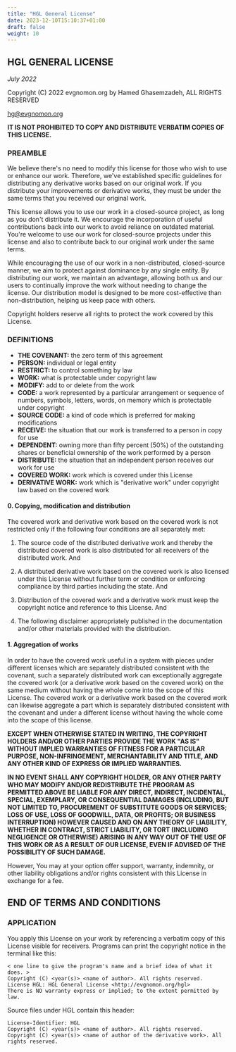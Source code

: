 ```yaml
---
title: "HGL General License"
date: 2023-12-10T15:10:37+01:00
draft: false
weight: 10
---
```


## HGL GENERAL LICENSE

*July 2022*

Copyright (C) 2022 evgnomon.org by Hamed Ghasemzadeh, ALL RIGHTS RESERVED  

hg@evgnomon.org

**IT IS NOT PROHIBITED TO COPY AND DISTRIBUTE VERBATIM COPIES OF THIS LICENSE.**

### PREAMBLE

We believe there's no need to modify this license for those who wish to use or enhance our work. Therefore, we've established specific guidelines for distributing any derivative works based on our original work. If you distribute your improvements or derivative works, they must be under the same terms that you received our original work.

This license allows you to use our work in a closed-source project, as long as you don't distribute it. We encourage the incorporation of useful contributions back into our work to avoid reliance on outdated material. You're welcome to use our work for closed-source projects under this license and also to contribute back to our original work under the same terms.

While encouraging the use of our work in a non-distributed, closed-source manner, we aim to protect against dominance by any single entity. By distributing our work, we maintain an advantage, allowing both us and our users to continually improve the work without needing to change the license. Our distribution model is designed to be more cost-effective than non-distribution, helping us keep pace with others. 

Copyright holders reserve all rights to protect the work covered by this License.
### DEFINITIONS
- **THE COVENANT:** the zero term of this agreement
- **PERSON:** individual or legal entity
- **RESTRICT:** to control something by law
- **WORK:** what is protectable under copyright law
- **MODIFY:** add to or delete from the work
- **CODE:** a work represented by a particular arrangement or sequence of numbers, symbols, letters, words, on memory which is protectable under copyright
- **SOURCE CODE:** a kind of code which is preferred for making modifications
- **RECEIVE:** the situation that our work is transferred to a person in copy for use
- **DEPENDENT:** owning more than fifty percent (50%) of the outstanding shares or beneficial ownership of the work performed by a person
- **DISTRIBUTE:** the situation that an independent person receives our work for use
- **COVERED WORK:** work which is covered under this License
- **DERIVATIVE WORK:** work which is "derivative work" under copyright law based on the covered work

#### 0. Copying, modification and distribution

The covered work and derivative work based on the covered work is not restricted only if the following four conditions are all separately met:

1. The source code of the distributed derivative work and thereby the distributed covered work is also distributed for all receivers of the distributed work. And

2. A distributed derivative work based on the covered work is also licensed under this License without further term or condition or enforcing compliance by third parties including the state. And

3. Distribution of the covered work and a derivative work must keep the copyright notice and reference to this License. And

4. The following disclaimer appropriately published in the documentation and/or other materials provided with the distribution.

#### 1. Aggregation of works

In order to have the covered work useful in a system with pieces under different licenses which are separately distributed consistent with the covenant, such a separately distributed work can exceptionally aggregate the covered work (or a derivative work based on the covered work) on the same medium without having the whole come into the scope of this License. The covered work or a derivative work based on the covered work can likewise aggregate a part which is separately distributed consistent with the covenant and under a different license without having the whole come into the scope of this license.

**EXCEPT WHEN OTHERWISE STATED IN WRITING, THE COPYRIGHT HOLDERS AND/OR OTHER PARTIES PROVIDE THE WORK "AS IS" WITHOUT IMPLIED WARRANTIES OF FITNESS FOR A PARTICULAR PURPOSE, NON-INFRINGEMENT, MERCHANTABILITY AND TITLE, AND ANY OTHER KIND OF EXPRESS OR IMPLIED WARRANTIES.**

**IN NO EVENT SHALL ANY COPYRIGHT HOLDER, OR ANY OTHER PARTY WHO MAY MODIFY AND/OR REDISTRIBUTE THE PROGRAM AS PERMITTED ABOVE BE LIABLE FOR ANY DIRECT, INDIRECT, INCIDENTAL, SPECIAL, EXEMPLARY, OR CONSEQUENTIAL DAMAGES (INCLUDING, BUT NOT LIMITED TO, PROCUREMENT OF SUBSTITUTE GOODS OR SERVICES; LOSS OF USE, LOSS OF GOODWILL, DATA, OR PROFITS; OR BUSINESS INTERRUPTION) HOWEVER CAUSED AND ON ANY THEORY OF LIABILITY, WHETHER IN CONTRACT, STRICT LIABILITY, OR TORT (INCLUDING NEGLIGENCE OR OTHERWISE) ARISING IN ANY WAY OUT OF THE USE OF THIS WORK OR AS A RESULT OF OUR LICENSE, EVEN IF ADVISED OF THE POSSIBILITY OF SUCH DAMAGE.**

However, You may at your option offer support, warranty, indemnity, or other liability obligations and/or rights consistent with this License in exchange for a fee.



## END OF TERMS AND CONDITIONS

### APPLICATION

You apply this License on your work by referencing a verbatim copy of this License visible for receivers.
Programs can print the copyright notice in the terminal like this:

```plaintext
< one line to give the program's name and a brief idea of what it does. >
Copyright (C) <year(s)> <name of author>. All rights reserved.
License HGL: HGL General License <http://evgnomon.org/hgl>
There is NO warranty express or implied; to the extent permitted by law.
```

Source files under HGL contain this header:
```plaintext
License-Identifier: HGL
Copyright (C) <year(s)> <name of author>. All rights reserved.
Copyright (C) <year(s)> <name of author of the derivative work>. All rights reserved.
```

